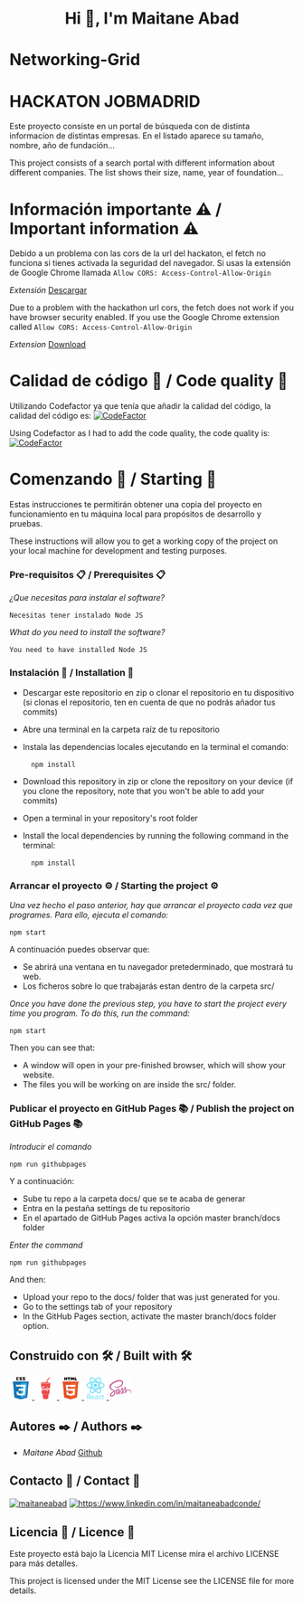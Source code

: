 <h1 align="center">Hi 👋, I'm Maitane Abad</h1>

# Networking-Grid

# HACKATON JOBMADRID
Este proyecto consiste en un portal de búsqueda con de distinta informacíon de distintas empresas. En el listado aparece su tamaño, nombre, año de fundación...

This project consists of a search portal with different information about different companies. The list shows their size, name, year of foundation...

# Información importante ⚠️ / Important information ⚠️
Debido a un problema con las cors de la url del hackaton, el fetch no funciona si tienes activada la seguridad del navegador. Si usas la extensión de Google Chrome llamada `Allow CORS: Access-Control-Allow-Origin `

_Extensión_ [Descargar](https://chrome.google.com/webstore/detail/allow-cors-access-control/lhobafahddgcelffkeicbaginigeejlf?hl=es)


Due to a problem with the hackathon url cors, the fetch does not work if you have browser security enabled. If you use the Google Chrome extension called `Allow CORS: Access-Control-Allow-Origin `

_Extension_ [Download](https://chrome.google.com/webstore/detail/allow-cors-access-control/lhobafahddgcelffkeicbaginigeejlf?hl=es)

# Calidad de código 💎 / Code quality 💎

Utilizando Codefactor ya que tenía que añadir la calidad del código, la calidad del código es: <a href="https://www.codefactor.io/repository/github/maitaneabad/networking-grid"><img src="https://www.codefactor.io/repository/github/maitaneabad/networking-grid/badge" alt="CodeFactor" /></a>


Using Codefactor as I had to add the code quality, the code quality is: <a href="https://www.codefactor.io/repository/github/maitaneabad/networking-grid"><img src="https://www.codefactor.io/repository/github/maitaneabad/networking-grid/badge" alt="CodeFactor" /></a>

# Comenzando 🚀 / Starting 🚀

Estas instrucciones te permitirán obtener una copia del proyecto en funcionamiento en tu máquina local para propósitos de desarrollo y pruebas.


These instructions will allow you to get a working copy of the project on your local machine for development and testing purposes.

### Pre-requisitos 📋 / Prerequisites 📋

_¿Que necesitas para instalar el software?_

    Necesitas tener instalado Node JS


_What do you need to install the software?_

    You need to have installed Node JS

### Instalación 🔧 / Installation 🔧

- Descargar este repositorio en zip o clonar el repositorio en tu dispositivo (si clonas el repositorio, ten en cuenta de que no podrás añador tus commits)
- Abre una terminal en la carpeta raíz de tu repositorio
- Instala las dependencias locales ejecutando en la terminal el comando:

        npm install

- Download this repository in zip or clone the repository on your device (if you clone the repository, note that you won't be able to add your commits)
- Open a terminal in your repository's root folder
- Install the local dependencies by running the following command in the terminal:

        npm install


### Arrancar el proyecto ⚙️ / Starting the project ⚙️

_Una vez hecho el paso anterior, hay que arrancar el proyecto cada vez que programes. Para ello, ejecuta el comando:_

    npm start

A continuación puedes observar que:

- Se abrirá una ventana en tu navegador pretederminado, que mostrará tu web.
- Los ficheros sobre lo que trabajarás estan dentro de la carpeta src/


_Once you have done the previous step, you have to start the project every time you program. To do this, run the command:_

    npm start

Then you can see that:

- A window will open in your pre-finished browser, which will show your website.
- The files you will be working on are inside the src/ folder.

### Publicar el proyecto en GitHub Pages 📚 / Publish the project on GitHub Pages 📚

_Introducir el comando_

    npm run githubpages

Y a continuación:

- Sube tu repo a la carpeta docs/ que se te acaba de generar
- Entra en la pestaña settings de tu repositorio
- En el apartado de GitHub Pages activa la opción master branch/docs folder


_Enter the command_

    npm run githubpages

And then:

- Upload your repo to the docs/ folder that was just generated for you.
- Go to the settings tab of your repository
- In the GitHub Pages section, activate the master branch/docs folder option.

## Construido con 🛠️ / Built with 🛠️

<p align="left"> <a href="https://www.w3schools.com/css/" target="_blank" rel="noreferrer"> <img src="https://raw.githubusercontent.com/devicons/devicon/master/icons/css3/css3-original-wordmark.svg" alt="css3" width="40" height="40"/> </a> <a href="https://gulpjs.com" target="_blank" rel="noreferrer"> <img src="https://raw.githubusercontent.com/devicons/devicon/master/icons/gulp/gulp-plain.svg" alt="gulp" width="40" height="40"/> </a> <a href="https://www.w3.org/html/" target="_blank" rel="noreferrer"> <img src="https://raw.githubusercontent.com/devicons/devicon/master/icons/html5/html5-original-wordmark.svg" alt="html5" width="40" height="40"/> </a> <a href="https://reactjs.org/" target="_blank" rel="noreferrer"> <img src="https://raw.githubusercontent.com/devicons/devicon/master/icons/react/react-original-wordmark.svg" alt="react" width="40" height="40"/> </a> <a href="https://sass-lang.com" target="_blank" rel="noreferrer"> <img src="https://raw.githubusercontent.com/devicons/devicon/master/icons/sass/sass-original.svg" alt="sass" width="40" height="40"/> </a> </p>

## Autores ✒️ / Authors ✒️

- _Maitane Abad_ [Github](https://github.com/MaitaneAbad)

## Contacto 📱 / Contact 📱

<a href="https://twitter.com/maitaneabad" target="blank"><img align="center" src="https://raw.githubusercontent.com/rahuldkjain/github-profile-readme-generator/master/src/images/icons/Social/twitter.svg" alt="maitaneabad" height="30" width="40" /></a>
<a href="https://linkedin.com/in/https://www.linkedin.com/in/maitaneabadconde/" target="blank"><img align="center" src="https://raw.githubusercontent.com/rahuldkjain/github-profile-readme-generator/master/src/images/icons/Social/linked-in-alt.svg" alt="https://www.linkedin.com/in/maitaneabadconde/" height="30" width="40" /></a>

## Licencia 📄 / Licence 📄

Este proyecto está bajo la Licencia MIT License mira el archivo LICENSE para más detalles.


This project is licensed under the MIT License see the LICENSE file for more details.
